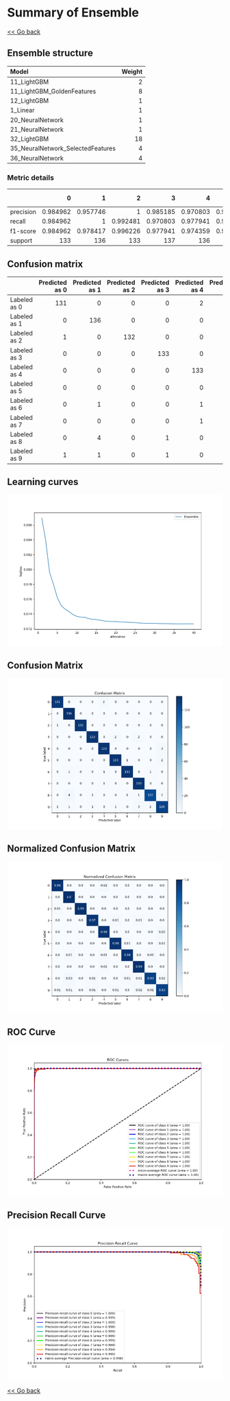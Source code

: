 # Summary of Ensemble

[<< Go back](../README.md)


## Ensemble structure
| Model                             |   Weight |
|:----------------------------------|---------:|
| 11_LightGBM                       |        2 |
| 11_LightGBM_GoldenFeatures        |        8 |
| 12_LightGBM                       |        1 |
| 1_Linear                          |        1 |
| 20_NeuralNetwork                  |        1 |
| 21_NeuralNetwork                  |        1 |
| 32_LightGBM                       |       18 |
| 35_NeuralNetwork_SelectedFeatures |        4 |
| 36_NeuralNetwork                  |        4 |

### Metric details
|           |          0 |          1 |          2 |          3 |          4 |          5 |          6 |          7 |          8 |          9 |   accuracy |   macro avg |   weighted avg |   logloss |
|:----------|-----------:|-----------:|-----------:|-----------:|-----------:|-----------:|-----------:|-----------:|-----------:|-----------:|-----------:|------------:|---------------:|----------:|
| precision |   0.984962 |   0.957746 |   1        |   0.985185 |   0.970803 |   0.977941 |   0.985185 |   0.956835 |   0.976    |   0.947368 |   0.974016 |    0.974203 |       0.974168 | 0.0726386 |
| recall    |   0.984962 |   1        |   0.992481 |   0.970803 |   0.977941 |   0.977941 |   0.977941 |   0.992537 |   0.931298 |   0.933333 |   0.974016 |    0.973924 |       0.974016 | 0.0726386 |
| f1-score  |   0.984962 |   0.978417 |   0.996226 |   0.977941 |   0.974359 |   0.977941 |   0.98155  |   0.974359 |   0.953125 |   0.940299 |   0.974016 |    0.973918 |       0.973948 | 0.0726386 |
| support   | 133        | 136        | 133        | 137        | 136        | 136        | 136        | 134        | 131        | 135        |   0.974016 | 1347        |    1347        | 0.0726386 |


## Confusion matrix
|              |   Predicted as 0 |   Predicted as 1 |   Predicted as 2 |   Predicted as 3 |   Predicted as 4 |   Predicted as 5 |   Predicted as 6 |   Predicted as 7 |   Predicted as 8 |   Predicted as 9 |
|:-------------|-----------------:|-----------------:|-----------------:|-----------------:|-----------------:|-----------------:|-----------------:|-----------------:|-----------------:|-----------------:|
| Labeled as 0 |              131 |                0 |                0 |                0 |                2 |                0 |                0 |                0 |                0 |                0 |
| Labeled as 1 |                0 |              136 |                0 |                0 |                0 |                0 |                0 |                0 |                0 |                0 |
| Labeled as 2 |                1 |                0 |              132 |                0 |                0 |                0 |                0 |                0 |                0 |                0 |
| Labeled as 3 |                0 |                0 |                0 |              133 |                0 |                2 |                0 |                2 |                0 |                0 |
| Labeled as 4 |                0 |                0 |                0 |                0 |              133 |                0 |                0 |                0 |                0 |                3 |
| Labeled as 5 |                0 |                0 |                0 |                0 |                0 |              133 |                1 |                0 |                0 |                2 |
| Labeled as 6 |                0 |                1 |                0 |                0 |                1 |                0 |              133 |                0 |                1 |                0 |
| Labeled as 7 |                0 |                0 |                0 |                0 |                1 |                0 |                0 |              133 |                0 |                0 |
| Labeled as 8 |                0 |                4 |                0 |                1 |                0 |                0 |                1 |                1 |              122 |                2 |
| Labeled as 9 |                1 |                1 |                0 |                1 |                0 |                1 |                0 |                3 |                2 |              126 |

## Learning curves
![Learning curves](learning_curves.png)
## Confusion Matrix

![Confusion Matrix](confusion_matrix.png)


## Normalized Confusion Matrix

![Normalized Confusion Matrix](confusion_matrix_normalized.png)


## ROC Curve

![ROC Curve](roc_curve.png)


## Precision Recall Curve

![Precision Recall Curve](precision_recall_curve.png)



[<< Go back](../README.md)
